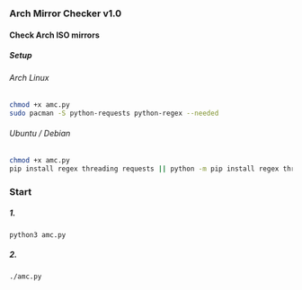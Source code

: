 ### Arch Mirror Checker v1.0
#### Check Arch ISO mirrors

##### Setup
###### Arch Linux
```bash
chmod +x amc.py
sudo pacman -S python-requests python-regex --needed
```
###### Ubuntu / Debian
```bash
chmod +x amc.py
pip install regex threading requests || python -m pip install regex threading requests
```

### Start
##### 1.
    python3 amc.py
##### 2.
    ./amc.py
